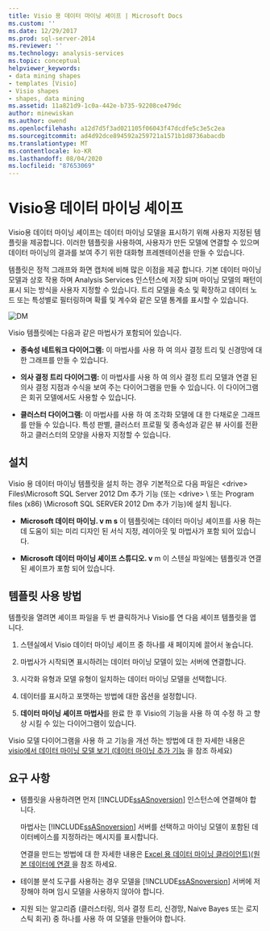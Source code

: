 ```yaml
---
title: Visio 용 데이터 마이닝 셰이프 | Microsoft Docs
ms.custom: ''
ms.date: 12/29/2017
ms.prod: sql-server-2014
ms.reviewer: ''
ms.technology: analysis-services
ms.topic: conceptual
helpviewer_keywords:
- data mining shapes
- templates [Visio]
- Visio shapes
- shapes, data mining
ms.assetid: 11a821d9-1c0a-442e-b735-92208ce479dc
author: minewiskan
ms.author: owend
ms.openlocfilehash: a12d7d5f3ad021105f06043f47dcdfe5c3e5c2ea
ms.sourcegitcommit: ad4d92dce894592a259721a1571b1d8736abacdb
ms.translationtype: MT
ms.contentlocale: ko-KR
ms.lasthandoff: 08/04/2020
ms.locfileid: "87653069"
---
```

# <a name="data-mining-shapes-for-visio"></a>Visio용 데이터 마이닝 셰이프
  Visio용 데이터 마이닝 셰이프는 데이터 마이닝 모델을 표시하기 위해 사용자 지정된 템플릿을 제공합니다. 이러한 템플릿을 사용하여, 사용자가 만든 모델에 연결할 수 있으며 데이터 마이닝의 결과를 보여 주기 위한 대화형 프레젠테이션을 만들 수 있습니다.  
  
 템플릿은 정적 그래프와 화면 캡처에 비해 많은 이점을 제공 합니다. 기본 데이터 마이닝 모델과 상호 작용 하며 Analysis Services 인스턴스에 저장 되며 마이닝 모델의 패턴이 표시 되는 방식을 사용자 지정할 수 있습니다. 트리 모델을 축소 및 확장하고 데이터 노드 또는 특성별로 필터링하며 확률 및 계수와 같은 모델 통계를 표시할 수 있습니다.  
  
 ![DM](media/dm-stencil.gif "DM")  
  
 Visio 템플릿에는 다음과 같은 마법사가 포함되어 있습니다.  
  
-   **종속성 네트워크 다이어그램:** 이 마법사를 사용 하 여 의사 결정 트리 및 신경망에 대 한 그래프를 만들 수 있습니다.  
  
-   **의사 결정 트리 다이어그램:** 이 마법사를 사용 하 여 의사 결정 트리 모델과 연결 된 의사 결정 지점과 수식을 보여 주는 다이어그램을 만들 수 있습니다. 이 다이어그램은 회귀 모델에서도 사용할 수 있습니다.  
  
-   **클러스터 다이어그램:** 이 마법사를 사용 하 여 조각화 모델에 대 한 다채로운 그래프를 만들 수 있습니다. 특성 판별, 클러스터 프로필 및 종속성과 같은 뷰 사이를 전환하고 클러스터의 모양을 사용자 지정할 수 있습니다.  
  
## <a name="installation"></a>설치  
 Visio 용 데이터 마이닝 템플릿을 설치 하는 경우 기본적으로 다음 파일은 \<drive> Files\Microsoft SQL Server 2012 Dm 추가 기능 (또는 \<drive> \ 또는 Program files (x86) \Microsoft SQL SERVER 2012 Dm 추가 기능)에 설치 됩니다.  
  
-   **Microsoft 데이터 마이닝. v m s** 이 템플릿에는 데이터 마이닝 셰이프를 사용 하는 데 도움이 되는 미리 디자인 된 서식 지정, 레이아웃 및 마법사가 포함 되어 있습니다.  
  
-   **Microsoft 데이터 마이닝 셰이프 스튜디오. v** m 이 스텐실 파일에는 템플릿과 연결 된 셰이프가 포함 되어 있습니다.  
  
## <a name="how-to-use-the-templates"></a>템플릿 사용 방법  
 템플릿을 열려면 셰이프 파일을 두 번 클릭하거나 Visio를 연 다음 셰이프 템플릿을 엽니다.  
  
1.  스텐실에서 Visio 데이터 마이닝 셰이프 중 하나를 새 페이지에 끌어서 놓습니다.  
  
2.  마법사가 시작되면 표시하려는 데이터 마이닝 모델이 있는 서버에 연결합니다.  
  
3.  시각화 유형과 모델 유형이 일치하는 데이터 마이닝 모델을 선택합니다.  
  
4.  데이터를 표시하고 포맷하는 방법에 대한 옵션을 설정합니다.  
  
5.  **데이터 마이닝 셰이프 마법사**를 완료 한 후 Visio의 기능을 사용 하 여 수정 하 고 향상 시킬 수 있는 다이어그램이 있습니다.  
  
 Visio 모델 다이어그램을 사용 하 고 기능을 개선 하는 방법에 대 한 자세한 내용은 [visio에서 데이터 마이닝 모델 보기 &#40;데이터 마이닝 추가 기능](viewing-data-mining-models-in-visio-data-mining-add-ins.md) 을 참조 하세요&#41;  
  
## <a name="requirements"></a>요구 사항  
  
-   템플릿을 사용하려면 먼저 [!INCLUDE[ssASnoversion](../includes/ssasnoversion-md.md)] 인스턴스에 연결해야 합니다.  
  
     마법사는 [!INCLUDE[ssASnoversion](../includes/ssasnoversion-md.md)] 서버를 선택하고 마이닝 모델이 포함된 데이터베이스를 지정하라는 메시지를 표시합니다.  
  
     연결을 만드는 방법에 대 한 자세한 내용은 [Excel 용 데이터 마이닝 클라이언트&#41;&#40;원본 데이터에 연결 ](connect-to-source-data-data-mining-client-for-excel.md)을 참조 하세요.  
  
-   테이블 분석 도구를 사용하는 경우 모델을 [!INCLUDE[ssASnoversion](../includes/ssasnoversion-md.md)] 서버에 저장해야 하며 임시 모델을 사용하지 않아야 합니다.  
  
-   지원 되는 알고리즘 (클러스터링, 의사 결정 트리, 신경망, Naive Bayes 또는 로지스틱 회귀) 중 하나를 사용 하 여 모델을 만들어야 합니다.  
  
  
